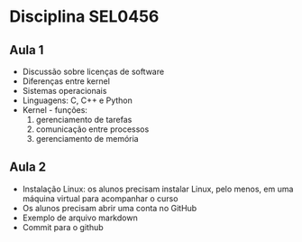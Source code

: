 # Disciplina SEL0456

## Aula 1
- Discussão sobre licenças de software
- Diferenças entre kernel
- Sistemas operacionais
- Linguagens: C, C++ e Python
- Kernel - funções:
    1. gerenciamento de tarefas
    2. comunicação entre processos
    3. gerenciamento de memória

## Aula 2
- Instalação Linux: os alunos precisam instalar Linux, pelo menos, em uma máquina virtual para acompanhar o curso
- Os alunos precisam abrir uma conta no GitHub
- Exemplo de arquivo markdown
- Commit para o github